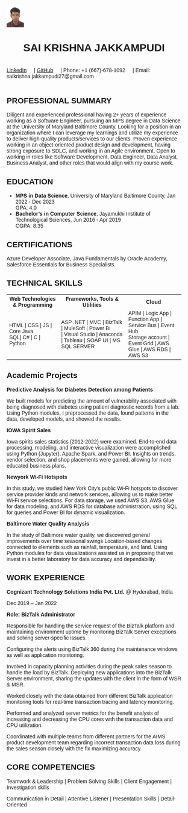 <!DOCTYPE html>
<html>
<head>
<style>
.resume {
  font-family: Arial, sans-serif;
  margin: auto;
  max-width: 800px;
  padding: 20px;
  position: relative;
}

.section-heading {
  text-align: center;
}

.sub-heading {
  font-weight: bold;
}

.skills-table {
  width: 100%;
  border-collapse: collapse;
}

.skills-table th, .skills-table td {
  border: 1px solid #ddd;
  padding: 8px;
  text-align: center;
}

.work-experience {
  margin-top: 20px;
}

.work-role {
  margin-bottom: 10px;
  font-weight: bold;
}

.work-description {
  margin-bottom: 10px;
}

.core-competencies {
  margin-top: 20px;
}

.image-container {
  position: absolute;
  top: 20px;
  right: 20px;
}

.links {
  text-align: right;
  margin-top: 13px; 
}

.link {
  color: blue;
  text-decoration: underline;
  cursor: pointer;
  margin-right: 13px;
}

.link:hover {
  color: #0073e6;
}

</style>
</head>
<body>

<div class="resume">
  <div class="image-container">
    <img width="10%" align="center" src="https://raw.githubusercontent.com/saikrishna-jakkampudi/UMBC-DATA606-FALL2023-MONDAY/19c25066034b406e893c780780ad4b123c3344c5/PassPort_Size.png">
  </div>
  <h1 class="section-heading" align='center'>SAI KRISHNA JAKKAMPUDI</h1>
  
  <br>
  
 <div class="links">
    <a href="https://www.linkedin.com/in/saikrishnajakkampudi" class="link">LinkedIn</a>
    &nbsp;&nbsp;&nbsp; |
    <a href="https://github.com/your-github-username" class="link">GitHub</a>
    &nbsp;&nbsp;&nbsp; |
    Phone: +1 (667)-678-1092
    &nbsp;&nbsp;&nbsp; |
    Email: saikrishna.jakkampudi27@gmail.com
  </div>
  
  <br>

  <h2 class="sub-heading">PROFESSIONAL SUMMARY</h2>
  <p>
    Diligent and experienced professional having 2+ years of experience working as a Software Engineer, pursuing an MPS degree in Data Science at the University of Maryland Baltimore County. Looking for a position in an organization where I can leverage my learnings and utilize my experience to deliver high-quality products/services to our clients. Proven experience working in an object-oriented product design and development, having strong exposure to SDLC, and working in an Agile environment. Open to working in roles like Software Development, Data Engineer, Data Analyst, Business Analyst, and other roles that would align with my course work.
  </p>
  
   
<h2 class="sub-heading">EDUCATION</h2>
  <ul>
    <li><b>MPS in Data Science</b>, University of Maryland Baltimore County, Jan 2022 - Dec 2023<br>GPA: 4.0</li>
    <li><b>Bachelor’s in Computer Science</b>, Jayamukhi Institute of Technological Sciences, Jun 2016 - Apr 2019<br>CGPA: 8.35</li>
  </ul>
  
  <h2 class="sub-heading">CERTIFICATIONS</h2>
  <p>Azure Developer Associate, Java Fundamentals by Oracle Academy, Salesforce Essentials for Business Specialists.</p>
  
  <h2 class="sub-heading">TECHNICAL SKILLS</h2>
  <table class="skills-table">
    <tr>
      <th>Web Technologies & Programming</th>
      <th>Frameworks, Tools & Utilities</th>
      <th>Cloud</th>
    </tr>
    <tr>
      <td>HTML | CSS | JS | Core Java<br>SQL| C# | C | Python</td>
      <td>ASP .NET | MVC | BizTalk | MuleSoft | Power BI<br>| Visual Studio | Anaconda | Tableau | SOAP UI | MS SQL SERVER</td>
      <td>APIM | Logic App | Function App | Service Bus | Event Hub<br>Storage account | Event Grid | AWS Glue | AWS RDS | AWS S3</td>
    </tr>
  </table>
    
  <div class="Academic-Projects">
    <h2 class="sub-heading">Academic Projects</h2>
    <p><b> Predictive Analysis for Diabetes Detection among Patients</b></p>
    <p>We built models for predicting the amount of vulnerability associated with being diagnosed with diabetes using patient diagnostic records from a lab. Using Python modules, I preprocessed the data, found patterns in the data, developed models, and showed the results.</p>
    <p><b>IOWA Spirit Sales</b></p>
    <p>Iowa spirits sales statistics (2012-2022) were examined. End-to-end data processing, modeling, and interactive visualization were accomplished using Python (Jupyter), Apache Spark, and Power BI. Insights on trends, vendor selection, and shop placements were gained, allowing for more educated business plans.</p>
    <p><b>Newyork Wi-Fi Hotspots</b></p>
    <p>In this study, we studied New York City's public Wi-Fi hotspots to discover service provider kinds and network services, allowing us to make better Wi-Fi service selections. For data storage, we used AWS S3, AWS Glue for data modeling, and AWS RDS for database administration, using SQL for queries and Power BI for dynamic visualization.</p>
    <p><b>Baltimore Water Quality Analysis</b></p>
    <p>In the study of Baltimore water quality, we discovered general improvements over time seasonal swings Location-based changes connected to elements such as rainfall, temperature, and land. Using Python modules for data visualizations assisted us in proposing that we invest in a better laboratory for data accuracy and dependability.</p>
  </div>
  
  <div class="work-experience">
  <h2 class="sub-heading">WORK EXPERIENCE</h2>
  
  <div class="work-role">
    <p><b>Cognizant Technology Solutions India Pvt. Ltd.</b> @ Hyderabad, India</p>
    <p>Dec 2019 – Jan 2022</p>
  </div>
  
  <div class="work-description">
    <p><b>Role: BizTalk Administrator</b></p>
    <p>Responsible for handling the service request of the BizTalk platform and maintaining environment uptime by monitoring BizTalk Server exceptions and solving server-specific issues.</p>
    <p>Configuring the alerts using BizTalk 360 during the maintenance windows as well as application monitoring.</p>
    <p>Involved in capacity planning activities during the peak sales season to handle the load by BizTalk. Deploying new applications into the BizTalk Server environment, sharing the updates with the client in the form of WSR & MSR.</p>
    <p>Worked closely with the data obtained from different BizTalk application monitoring tools for real-time transaction tracing and latency monitoring.</p>
    <p>Performed and analyzed server metrics for the benefit analysis of increasing and decreasing the CPU cores with the transaction data and CPU utilization.</p>
    <p>Coordinated with multiple teams from different partners for the AIMS product development team regarding incorrect transaction data loss during the sales season closely with the fix maximizing accuracy.</p>
  </div>
</div>

  <div class="core-competencies">
    <h2 class="sub-heading">CORE COMPETENCIES</h2>
    <p>Teamwork & Leadership | Problem Solving Skills | Client Engagement | Investigation skills</p>
    <p>Communication in Detail | Attentive Listener | Presentation Skills | Detail-Oriented</p>
  </div>
  
</div>

</body>
</html>



```python

```
